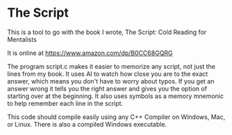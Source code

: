 # The Script

This is a tool to go with the book I wrote, The Script: Cold Reading for Mentalists

It is online at
https://www.amazon.com/dp/B0CC68GQRG

The program script.c makes it easier to memorize any script, not just the lines from my book.  It uses AI to watch how close you are to the exact answer, which means you don't have to worry about typos.  If you get an answer wrong it tells you the right answer and gives you the option of starting over at the beginning. It also uses symbols as a memory mnemonic to help remember each line in the script.

This code should compile easily using any C++ Compiler on Windows, Mac, or Linux. There is also a compiled Windows executable.
